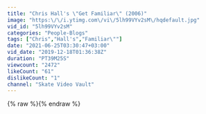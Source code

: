 ```yaml
---
title: "Chris Hall's \"Get Familiar\" (2006)"
image: "https:\/\/i.ytimg.com\/vi\/5lh99VYv2sM\/hqdefault.jpg"
vid_id: "5lh99VYv2sM"
categories: "People-Blogs"
tags: ["Chris","Hall's","Familiar\""]
date: "2021-06-25T03:30:47+03:00"
vid_date: "2019-12-18T01:36:38Z"
duration: "PT39M25S"
viewcount: "2472"
likeCount: "61"
dislikeCount: "1"
channel: "Skate Video Vault"
---
```

{% raw %}{% endraw %}
